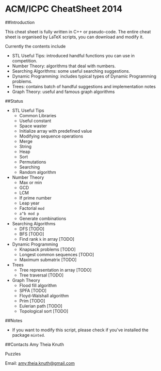 ACM/ICPC CheatSheet 2014
============

##Introduction

This cheat sheet is fully written in C++ or pseudo-code. The entire cheat sheet is organised by LaTeX scripts, you can download and modify it.

Currently the contents include
+ STL Useful Tips: introduced handful functions you can use in competition.
+ Number Theory: algorithms that deal with numbers.
+ Searching Algorithms: some useful searching suggestions.
+ Dynamic Programming: includes typical types of Dynamic Programming problems.
+ Trees: contains batch of handful suggestions and implementation notes
+ Graph Theory: useful and famous graph algorithms 

##Status

+ STL Useful Tips
  + Common Libraries
  + Useful constant
  + Space waster
  + Initialize array with predefined value
  + Modifying sequence operations
  + Merge
  + String
  + Heap
  + Sort
  + Permutations
  + Searching
  + Random algorithm
+ Number Theory
  + Max or min
  + GCD
  + LCM
  + If prime number
  + Leap year
  + Factorial `mod`
  + `a^b mod p`
  + Generate combinations
+ Searching Algorithms
  + DFS [TODO]
  + BFS [TODO]
  + Find rank `k` in array [TODO]
+ Dynamic Programming
  + Knapsack problems [TODO]
  + Longest common sequences [TODO]
  + Maximum submatrix [TODO]
+ Trees
  + Tree representation in array [TODO]
  + Tree traversal [TODO]
+ Graph Theory
  + Flood fill algorithm
  + SPFA [TODO]
  + Floyd-Walshall algorithm
  + Prim [TODO]
  + Eulerian path [TODO]
  + Topological sort [TODO]

##Notes

+ If you want to modify this script, please check if you've installed the package `minted`.

##Contacts
Amy Theia Knuth

Puzzles

Email: amy.theia.knuth@gmail.com